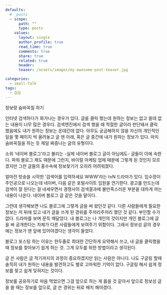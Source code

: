 ```yaml
---
defaults:
  # _posts
  - scope:
      path: ""
      type: posts
    values:
      layout: single
      author_profile: true
      read_time: true
      comments: true
      share: true
      related: true
      header:
      teaser: /assets/images/my-awesome-post-teaser.jpg

categories:
  - small-Talk
tags:
  - 잡담
---
```


정보랑 숨바꼭질 하기

인터넷 검색하다가 화가나는 경우가 있다. 글을 클릭 했는데 원하는 정보는 없고 쓸데 없는 내용이 너무 많은 경우다. 검색엔진에서 검색 했을 때 적절한 글이라 판단돼서 클릭 했음에도 내가 원하는 정보는 온데간데 없다. 아무도 궁금해하지 않을 자신의 개인적인 일을 몇 페이지 씩 올려놓고 글 맨 아래, 혹은 글 중간에 내가 원하는 정보가 있다. 마치 숨바꼭질을 하는 듯 제일 짜증나는 글의 유형이다.

소위 ‘네이버 블로그’라고 불리는 -실제 네이버 블로그 글이 아님에도- 글들이 이에 속한다. 파워 블로그 제도 때문에 그런지, 바이럴 마케팅 업체 때문에 그렇게 된 것인지 모르겠지만 그런 글들의 홍수속에 정보찾기가 오히려 어려워졌다.

얼마전 방송을 시작한 ‘검색어를 입력하세요 WWW’라는 tvN 드라마가 있다. 임수정이 주인공으로 나오는데 네이버, 다음 같은 포털사이트 임원을 연기한다. 광고를 만드는데 검색이 잘 된다는 걸 내세우면서 경쟁사의 검색결과에 불만족스러운 부분을 대차게 까는 내용이 나온다. 네이버 블로그 글 같은 것을 말이다.

그런데 생각해보면 나도 블로그에 그렇게 글을 써 왔던것 같다. 다른 사람들에게 필요한 정보는 저 뒤에 있고 내가 글을 쓰게 된 경위를 주저리주저리 했던 것 같다. 부인할 수가 없다. 드라마를 보며 문득 깨달았다. 내 블로그는 나 개인의 것이지만 개인 블로그에 글을 써 공개한다는 자체가 다른 사람들에게 보여주기 위함이다. 그래서 정보성 글의 경우에는 정보가 맨 앞에 있어야겠다는 생각이 들었다.

블로그 포스팅 하는 이유는 한두줄로 최대한 간단하게 요약해서 쓰고, 내 글을 클릭했을 때 정보를 찾아보기 쉽게 하는 것. 그게 모두를 위한 방법이라고 생각된다. 

글 쓴 사람은 글 적기까지의 과정이 중요하겠지만 읽는 사람은 아니다. 나도 구글링 할때 솔직히 내가 원하는 내용을 발견하고도 별로 고마워한 기억이 없다. 구글링 해서 쉽게 정보를 찾고 쉽게 잊혀지는 것이다. 

정보를 공유하기로 마음 먹었으면 그걸 앞으로 하는 게 옳을 것 같아서 앞으로 정보성 글을 쓸 때는 정보를 앞으로, 글 쓴 경위는 뒤로 배치 해야겠다. 
